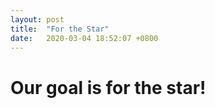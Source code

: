 ```yaml
---
layout: post
title:  "For the Star"
date:   2020-03-04 18:52:07 +0800
---
```

# Our goal is for the star!
